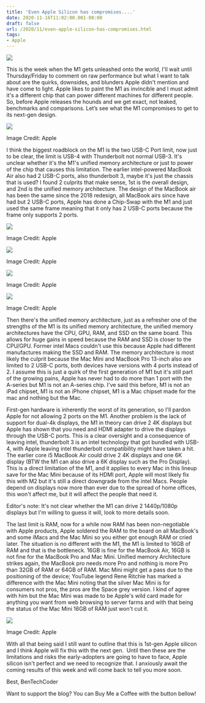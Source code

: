 ```yaml
---
title: 'Even Apple Silicon has compromises....'
date: 2020-11-16T11:02:00.001-08:00
draft: false
url: /2020/11/even-apple-silicon-has-compromises.html
tags: 
- Apple
---
```


[![](https://1.bp.blogspot.com/-8Jaio41W88A/X7KjWZX8XkI/AAAAAAAALXA/Kfqaa2iMPn88tUbyVwGtT5VJy5bW5Rg8QCNcBGAsYHQ/s320/apple-m1-islemcili-ilk-macbook-air-tanitildi-4.jpg)](https://1.bp.blogspot.com/-8Jaio41W88A/X7KjWZX8XkI/AAAAAAAALXA/Kfqaa2iMPn88tUbyVwGtT5VJy5bW5Rg8QCNcBGAsYHQ/s1280/apple-m1-islemcili-ilk-macbook-air-tanitildi-4.jpg)

This is the week when the M1 gets unleashed onto the world, I'll wait until Thursday/Friday to comment on raw performance but what I want to talk about are the quirks, downsides, and blunders Apple didn't mention and have come to light. Apple likes to paint the M1 as invincible and I must admit it's a different chip that can power different machines for different people. So, before Apple releases the hounds and we get exact, not leaked, benchmarks and comparisons. Let’s see what the M1 compromises to get to its next-gen design. 

[![](https://lh3.googleusercontent.com/-x9q7iiHxQvQ/X7LMDPnb9BI/AAAAAAAALXw/Kx3__kVp_VkjJmPt6-RyELQzxnskK9pUgCNcBGAsYHQ/w640-h360/image.png)](https://lh3.googleusercontent.com/-x9q7iiHxQvQ/X7LMDPnb9BI/AAAAAAAALXw/Kx3__kVp_VkjJmPt6-RyELQzxnskK9pUgCNcBGAsYHQ/image.png)

Image Credit: Apple

  

I think the biggest roadblock on the M1 is the two USB-C Port limit, now just to be clear, the limit is USB-4 with Thunderbolt not normal USB-3. It's unclear whether it's the M1's unified memory architecture or just to power of the chip that causes this limitation. The earlier intel-powered MacBook Air also had 2 USB-C ports, also thunderbolt 3, maybe it's just the chassis that is used? I found 2 culprits that make sense, 1st is the overall design, and 2nd is the unified memory architecture. The design of the MacBook air has been the same since the 2018 redesign, all MacBook airs since have had but 2 USB-C ports, Apple has done a Chip-Swap with the M1 and just used the same frame meaning that it only has 2 USB-C ports because the frame only supports 2 ports.  

[![](https://lh3.googleusercontent.com/-NtB4tHHnLUM/X7LLsWDpnXI/AAAAAAAALXk/iXacodZHvfcs3buzPItEwbXdYrBNii-sACNcBGAsYHQ/w640-h360/image.png)](https://lh3.googleusercontent.com/-NtB4tHHnLUM/X7LLsWDpnXI/AAAAAAAALXk/iXacodZHvfcs3buzPItEwbXdYrBNii-sACNcBGAsYHQ/image.png)

Image Credit: Apple

[![](https://lh3.googleusercontent.com/-J269o0KQvyo/X7LMJJKl5YI/AAAAAAAALX0/tShmsv8NfEs5HzcFvi7YeTemkYznv9JjgCNcBGAsYHQ/w640-h402/image.png)](https://lh3.googleusercontent.com/-J269o0KQvyo/X7LMJJKl5YI/AAAAAAAALX0/tShmsv8NfEs5HzcFvi7YeTemkYznv9JjgCNcBGAsYHQ/image.png)

Image Credit: Apple

[![](https://lh3.googleusercontent.com/-KToM6JyLWtk/X7LLaz8ETUI/AAAAAAAALXY/tQIu45or18ECJoe2F7WgWwZSUcm7XrVRACNcBGAsYHQ/w640-h360/image.png)](https://lh3.googleusercontent.com/-KToM6JyLWtk/X7LLaz8ETUI/AAAAAAAALXY/tQIu45or18ECJoe2F7WgWwZSUcm7XrVRACNcBGAsYHQ/image.png)

Image Credit: Apple

[![](https://lh3.googleusercontent.com/-9suRK1vmIw8/X7LLhlchvkI/AAAAAAAALXc/RhGSKRWwwDME_FNbmjqmoRusYbzuBNzygCNcBGAsYHQ/w640-h360/image.png)](https://lh3.googleusercontent.com/-9suRK1vmIw8/X7LLhlchvkI/AAAAAAAALXc/RhGSKRWwwDME_FNbmjqmoRusYbzuBNzygCNcBGAsYHQ/image.png)

Image Credit: Apple  
  

Then there's the unified memory architecture, just as a refresher one of the strengths of the M1 is its unified memory architecture, the unified memory architectures have the CPU, GPU, RAM, and SSD on the same board. This allows for huge gains in speed because the RAM and SSD is closer to the CPU/GPU. Former intel Macs couldn't use this because Apple had different manufactures making the SSD and RAM. The memory architecture is most likely the culprit because the Mac Mini and MacBook Pro 13-inch also are limited to 2 USB-C ports, both devices have versions with 4 ports instead of 2. I assume this is just a quirk of the first generation of M1 but it's still part of the growing pains, Apple has never had to do more than 1 port with the A-series but M1 is not an A-series chip. I've said this before, M1 is not an iPad chipset, M1 is not an iPhone chipset, M1 is a Mac chipset made for the mac and nothing but the Mac.  

First-gen hardware is inherently the worst of its generation, so I'll pardon Apple for not allowing 2 ports on the M1. Another problem is the lack of support for dual-4k displays, the M1 in theory can drive 2 4K displays but Apple has shown that you need and HDMI adapter to drive the displays through the USB-C ports. This is a clear oversight and a consequence of leaving intel, thunderbolt 3 is an intel technology that got bundled with USB-4, with Apple leaving intel thunderbolt compatibility might have taken a hit. The earlier core i5 MacBook Air could drive 2 4K displays and one 6K display (BTW the M1 can also drive a 6K display such as the Pro Display). This is a direct limitation of the M1, and it applies to every Mac in this lineup save for the Mac Mini because of its HDMI port, Apple will most likely fix this with M2 but it's still a direct downgrade from the intel Macs. People depend on displays now more than ever due to the spread of home offices, this won't affect me, but it will affect the people that need it.  

Editor's note: It's not clear whether the M1 can drive 2 1440p/1080p displays but I'm willing to guess it will, look to more details soon. 

The last limit is RAM, now for a while now RAM has been non-negotiable with Apple products, Apple soldered the RAM to the board on all MacBook's and some iMacs and the Mac Mini so you either got enough RAM or cried later. The situation is no different with the M1, the M1 is limited to 16GB of RAM and that is the bottleneck. 16GB is fine for the MacBook Air, 16GB is not fine for the MacBook Pro and Mac Mini. Unified memory Architecture strikes again, the MacBook pro needs more Pro and nothing is more Pro than 32GB of RAM or 64GB of RAM. Mac Mini might get a pass due to the positioning of the device; YouTube legend Rene Ritchie has marked a difference with the Mac Mini noting that the silver Mac Mini is for consumers not pros, the pros are the Space grey version. I kind of agree with him but the Mac Mini was made to be Apple's wild card made for anything you want from web browsing to server farms and with that being the status of the Mac Mini 16GB of RAM just won't cut it. 

[![](https://lh3.googleusercontent.com/-Oj6_7nssu00/X7LAs7heiTI/AAAAAAAALXM/ZYn1NmxO6y0gFV_pzQE6PnKExPm-F6UZgCNcBGAsYHQ/w640-h360/image.png)](https://lh3.googleusercontent.com/-Oj6_7nssu00/X7LAs7heiTI/AAAAAAAALXM/ZYn1NmxO6y0gFV_pzQE6PnKExPm-F6UZgCNcBGAsYHQ/image.png)

Image Credit: Apple

With all that being said I still want to outline that this is 1st-gen Apple silicon and I think Apple will fix this with the next gen.  Until then these are the limitations and risks the early-adopters are going to have to face, Apple silicon isn't perfect and we need to recognize that. I anxiously await the coming results of this week and will come back to tell you more soon.

  

Best, BenTechCoder

Want to support the blog? You can Buy Me a Coffee with the button bellow!